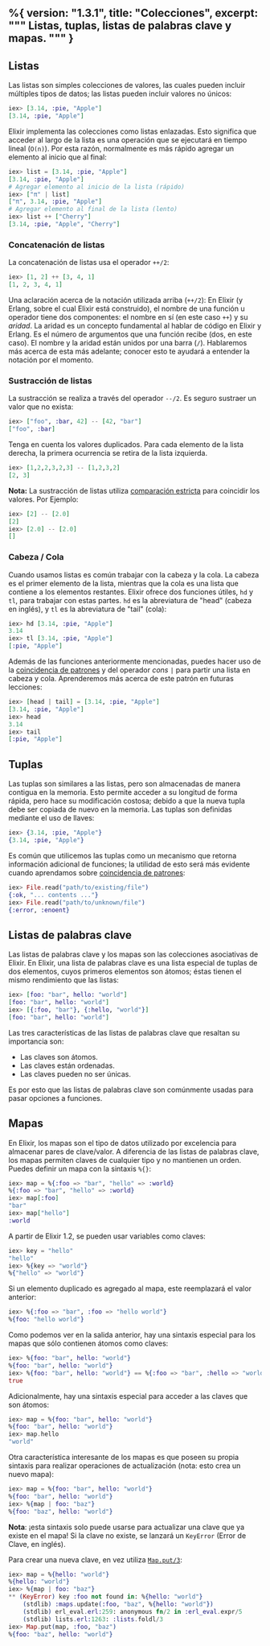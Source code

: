 %{
  version: "1.3.1",
  title: "Colecciones",
  excerpt: """
  Listas, tuplas, listas de palabras clave y mapas.
  """
}
---

## Listas

Las listas son simples colecciones de valores, las cuales pueden incluir múltiples tipos de datos; las listas pueden incluir valores no únicos:

```elixir
iex> [3.14, :pie, "Apple"]
[3.14, :pie, "Apple"]
```

Elixir implementa las colecciones como listas enlazadas.
Esto significa que acceder al largo de la lista es una operación que se ejecutará en tiempo lineal (`O(n)`).
Por esta razón, normalmente es más rápido agregar un elemento al inicio que al final:

```elixir
iex> list = [3.14, :pie, "Apple"]
[3.14, :pie, "Apple"]
# Agregar elemento al inicio de la lista (rápido)
iex> ["π" | list]
["π", 3.14, :pie, "Apple"]
# Agregar elemento al final de la lista (lento)
iex> list ++ ["Cherry"]
[3.14, :pie, "Apple", "Cherry"]
```


### Concatenación de listas

La concatenación de listas usa el operador `++/2`:

```elixir
iex> [1, 2] ++ [3, 4, 1]
[1, 2, 3, 4, 1]
```

Una aclaración acerca de la notación utilizada arriba (`++/2`):
En Elixir (y Erlang, sobre el cual Elixir está construido), el nombre de una función u operador tiene dos componentes: el nombre en sí (en este caso `++`) y su _aridad_.
La aridad es un concepto fundamental al hablar de código en Elixir y Erlang.
Es el número de argumentos que una función recibe (dos, en este caso).
El nombre y la aridad están unidos por una barra (`/`). Hablaremos más acerca de esta más adelante; conocer esto te ayudará a entender la notación por el momento.

### Sustracción de listas

La sustracción se realiza a través del operador `--/2`. Es seguro sustraer un valor que no exista:

```elixir
iex> ["foo", :bar, 42] -- [42, "bar"]
["foo", :bar]
```

Tenga en cuenta los valores duplicados.
Para cada elemento de la lista derecha, la primera ocurrencia se retira de la lista izquierda.

```elixir
iex> [1,2,2,3,2,3] -- [1,2,3,2]
[2, 3]
```

**Nota:** La sustracción de listas utiliza [comparación estricta](/es/lessons/basics/basics#comparación) para coincidir los valores. Por Ejemplo:
```elixir
iex> [2] -- [2.0]
[2]
iex> [2.0] -- [2.0]
[]
```

### Cabeza / Cola

Cuando usamos listas es común trabajar con la cabeza y la cola.
La cabeza es el primer elemento de la lista, mientras que la cola es una lista que contiene a los elementos restantes.
Elixir ofrece dos funciones útiles, `hd` y `tl`, para trabajar con estas partes. `hd` es la abreviatura de "head" (cabeza en inglés), y `tl` es la abreviatura de "tail" (cola):

```elixir
iex> hd [3.14, :pie, "Apple"]
3.14
iex> tl [3.14, :pie, "Apple"]
[:pie, "Apple"]
```

Además de las funciones anteriormente mencionadas, puedes hacer uso de la [coincidencia de patrones](/es/lessons/basics/pattern_matching) y del operador _cons_ `|` para partir una lista en cabeza y cola. Aprenderemos más acerca de este patrón en futuras lecciones:

```elixir
iex> [head | tail] = [3.14, :pie, "Apple"]
[3.14, :pie, "Apple"]
iex> head
3.14
iex> tail
[:pie, "Apple"]
```

## Tuplas

Las tuplas son similares a las listas, pero son almacenadas de manera contigua en la memoria.
Esto permite acceder a su longitud de forma rápida, pero hace su modificación costosa; debido a que la nueva tupla debe ser copiada de nuevo en la memoria.
Las tuplas son definidas mediante el uso de llaves:

```elixir
iex> {3.14, :pie, "Apple"}
{3.14, :pie, "Apple"}
```

Es común que utilicemos las tuplas como un mecanismo que retorna información adicional de funciones; la utilidad de esto será más evidente cuando aprendamos sobre [coincidencia de patrones](/es/lessons/basics/pattern_matching):

```elixir
iex> File.read("path/to/existing/file")
{:ok, "... contents ..."}
iex> File.read("path/to/unknown/file")
{:error, :enoent}
```

## Listas de palabras clave

Las listas de palabras clave y los mapas son las colecciones asociativas de Elixir.
En Elixir, una lista de palabras clave es una lista especial de tuplas de dos elementos, cuyos primeros elementos son átomos; éstas tienen el mismo rendimiento que las listas:

```elixir
iex> [foo: "bar", hello: "world"]
[foo: "bar", hello: "world"]
iex> [{:foo, "bar"}, {:hello, "world"}]
[foo: "bar", hello: "world"]
```

Las tres características de las listas de palabras clave que resaltan su importancia son:

+ Las claves son átomos.
+ Las claves están ordenadas.
+ Las claves pueden no ser únicas.

Es por esto que las listas de palabras clave son comúnmente usadas para pasar opciones a funciones.

## Mapas

En Elixir, los mapas son el tipo de datos utilizado por excelencia para almacenar pares de clave/valor.
A diferencia de las listas de palabras clave, los mapas permiten claves de cualquier tipo y no mantienen un orden.
Puedes definir un mapa con la sintaxis `%{}`:

```elixir
iex> map = %{:foo => "bar", "hello" => :world}
%{:foo => "bar", "hello" => :world}
iex> map[:foo]
"bar"
iex> map["hello"]
:world
```

A partir de Elixir 1.2, se pueden usar variables como claves:

```elixir
iex> key = "hello"
"hello"
iex> %{key => "world"}
%{"hello" => "world"}
```

Si un elemento duplicado es agregado al mapa, este reemplazará el valor anterior:

```elixir
iex> %{:foo => "bar", :foo => "hello world"}
%{foo: "hello world"}
```

Como podemos ver en la salida anterior, hay una sintaxis especial para los mapas que sólo contienen átomos como claves:

```elixir
iex> %{foo: "bar", hello: "world"}
%{foo: "bar", hello: "world"}
iex> %{foo: "bar", hello: "world"} == %{:foo => "bar", :hello => "world"}
true
```

Adicionalmente, hay una sintaxis especial para acceder a las claves que son átomos:

```elixir
iex> map = %{foo: "bar", hello: "world"}
%{foo: "bar", hello: "world"}
iex> map.hello
"world"
```

Otra característica interesante de los mapas es que poseen su propia sintaxis para realizar operaciones de actualización (nota: esto crea un nuevo mapa):

```elixir
iex> map = %{foo: "bar", hello: "world"}
%{foo: "bar", hello: "world"}
iex> %{map | foo: "baz"}
%{foo: "baz", hello: "world"}
```

**Nota**: ¡esta sintaxis solo puede usarse para actualizar una clave que ya existe en el mapa! Si la clave no existe, se lanzará un `KeyError` (Error de Clave, en inglés).

Para crear una nueva clave, en vez utiliza [`Map.put/3`](https://hexdocs.pm/elixir/Map.html#put/3):

```elixir
iex> map = %{hello: "world"}
%{hello: "world"}
iex> %{map | foo: "baz"}
** (KeyError) key :foo not found in: %{hello: "world"}
    (stdlib) :maps.update(:foo, "baz", %{hello: "world"})
    (stdlib) erl_eval.erl:259: anonymous fn/2 in :erl_eval.expr/5
    (stdlib) lists.erl:1263: :lists.foldl/3
iex> Map.put(map, :foo, "baz")
%{foo: "baz", hello: "world"}
```
